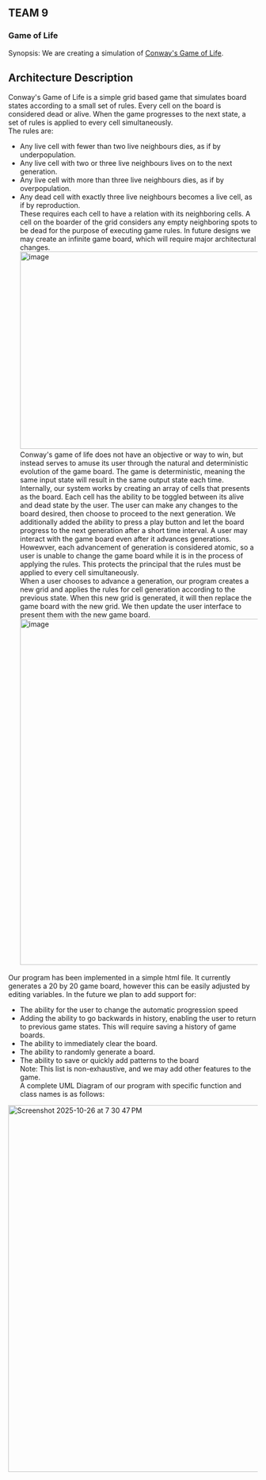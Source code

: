 ## TEAM 9
### Game of Life

Synopsis: We are creating a simulation of [Conway's Game of Life](https://en.wikipedia.org/wiki/Conway%27s_Game_of_Life). 

## Architecture Description
  Conway's Game of Life is a simple grid based game that simulates board states according to a small set of rules. Every cell on the board is considered dead or alive. When the game progresses to the next state, a set of rules is applied to every cell simultaneously.  <br>
  The rules are:  <br>
  - Any live cell with fewer than two live neighbours dies, as if by underpopulation.
  - Any live cell with two or three live neighbours lives on to the next generation.
  - Any live cell with more than three live neighbours dies, as if by overpopulation.
  - Any dead cell with exactly three live neighbours becomes a live cell, as if by reproduction.  <br>
  These requires each cell to have a relation with its neighboring cells. A cell on the boarder of the grid considers any empty neighboring spots to be dead for the purpose of executing game rules. In future designs we may create an infinite game board, which will require major architectural changes.  <br>
<img width="668" height="398" alt="image" src="https://github.com/user-attachments/assets/e46f3be6-2b1c-4a6d-88c1-da1c2fd32378" />  <br>
  Conway's game of life does not have an objective or way to win, but instead serves to amuse its user through the natural and deterministic evolution of the game board. The game is deterministic, meaning the same input state will result in the same output state each time.  <br>
  Internally, our system works by creating an array of cells that presents as the board. Each cell has the ability to be toggled between its alive and dead state by the user. The user can make any changes to the board desired, then choose to proceed to the next generation. We additionally added the ability to press a play button and let the board progress to the next generation after a short time interval. A user may interact with the game board even after it advances generations. Howewver, each advancement of generation is considered atomic, so a user is unable to change the game board while it is in the process of applying the rules. This protects the principal that the rules must be applied to every cell simultaneously.  <br>
  When a user chooses to advance a generation, our program creates a new grid and applies the rules for cell generation according to the previous state. When this new grid is generated, it will then replace the game board with the new grid. We then update the user interface to present them with the new game board.  <br>
<img width="1298" height="698" alt="image" src="https://github.com/user-attachments/assets/f11f90e0-0e7b-4a85-ad9d-2a3b576c3b49" />  <br>

Our program has been implemented in a simple html file. It currently generates a 20 by 20 game board, however this can be easily adjusted by editing variables. In the future we plan to add support for:
- The ability for the user to change the automatic progression speed
- Adding the ability to go backwards in history, enabling the user to return to previous game states. This will require saving a history of game boards.
- The ability to immediately clear the board.
- The ability to randomly generate a board.
- The ability to save or quickly add patterns to the board  <br>
Note: This list is non-exhaustive, and we may add other features to the game. <br>
A complete UML Diagram of our program with specific function and class names is as follows:  <br>
<img width="919" height="740" alt="Screenshot 2025-10-26 at 7 30 47 PM" src="https://github.com/user-attachments/assets/0df7801e-c3f2-4633-b688-6a681ecc7a0a" />  
